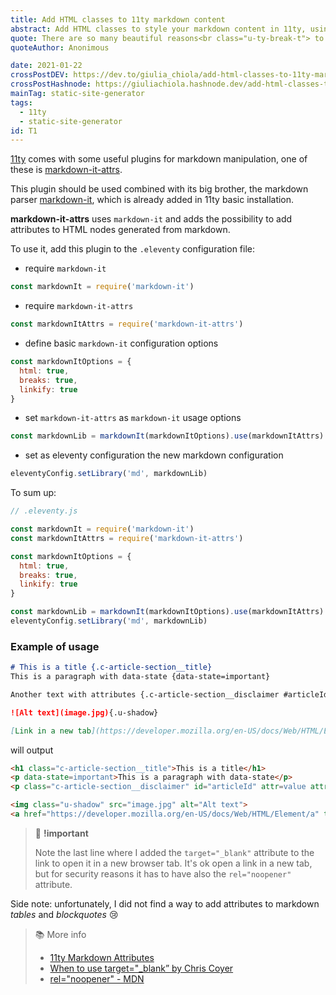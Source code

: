 ```yaml
---
title: Add HTML classes to 11ty markdown content
abstract: Add HTML classes to style your markdown content in 11ty, using markdown-it-attrs plugin.
quote: There are so many beautiful reasons<br class="u-ty-break-t"> to be happy today
quoteAuthor: Anonimous

date: 2021-01-22
crossPostDEV: https://dev.to/giulia_chiola/add-html-classes-to-11ty-markdown-content-18ic
crossPostHashnode: https://giuliachiola.hashnode.dev/add-html-classes-to-11ty-markdown-content
mainTag: static-site-generator
tags:
  - 11ty
  - static-site-generator
id: T1
---
```


[11ty](https://www.11ty.dev/docs/) comes with some useful plugins for markdown manipulation, one of these is [markdown-it-attrs](https://github.com/arve0/markdown-it-attrs).

This plugin should be used combined with its big brother, the markdown parser [markdown-it](https://github.com/markdown-it/markdown-it), which is already added in 11ty basic installation.

**markdown-it-attrs** uses `markdown-it` and adds the possibility to add attributes to HTML nodes generated from markdown.

To use it, add this plugin to the `.eleventy` configuration file:

- require `markdown-it`

```javascript
const markdownIt = require('markdown-it')
```

- require `markdown-it-attrs`

```javascript
const markdownItAttrs = require('markdown-it-attrs')
```

- define basic `markdown-it` configuration options

```javascript
const markdownItOptions = {
  html: true,
  breaks: true,
  linkify: true
}
```

- set `markdown-it-attrs` as `markdown-it` usage options

```javascript
const markdownLib = markdownIt(markdownItOptions).use(markdownItAttrs)
```

- set as eleventy configuration the new markdown configuration

```javascript
eleventyConfig.setLibrary('md', markdownLib)
```

To sum up:

```javascript
// .eleventy.js

const markdownIt = require('markdown-it')
const markdownItAttrs = require('markdown-it-attrs')

const markdownItOptions = {
  html: true,
  breaks: true,
  linkify: true
}

const markdownLib = markdownIt(markdownItOptions).use(markdownItAttrs)
eleventyConfig.setLibrary('md', markdownLib)
```

### Example of usage

```md
# This is a title {.c-article-section__title}
This is a paragraph with data-state {data-state=important}

Another text with attributes {.c-article-section__disclaimer #articleId attr=value attr2="spaced value"}

![Alt text](image.jpg){.u-shadow}

[Link in a new tab](https://developer.mozilla.org/en-US/docs/Web/HTML/Element/a){target="_blank" rel="noopener"}
```

will output

```html
<h1 class="c-article-section__title">This is a title</h1>
<p data-state=important>This is a paragraph with data-state</p>
<p class="c-article-section__disclaimer" id="articleId" attr=value attr2="spaced value">Another text with attributes</p>

<img class="u-shadow" src="image.jpg" alt="Alt text">
<a href="https://developer.mozilla.org/en-US/docs/Web/HTML/Element/a" target="_blank" rel="noopener">Link in a new tab</a>
```

> 🧨 **!important**
>
> Note the last line where I added the `target="_blank"` attribute to the link to open it in a new browser tab. It's ok open a link in a new tab, but for security reasons it has to have also the `rel="noopener"` attribute.

Side note: unfortunately, I did not find a way to add attributes to markdown _tables_ and _blockquotes_ 😢

> 📚 More info
>
> - [11ty Markdown Attributes](https://dev.to/iarehilton/11ty-markdown-attributes-2dl3)
> - [When to use target="_blank” by Chris Coyer](https://css-tricks.com/use-target_blank/)
> - [rel="noopener" - MDN](https://developer.mozilla.org/en-US/docs/Web/HTML/Link_types/noopener)

